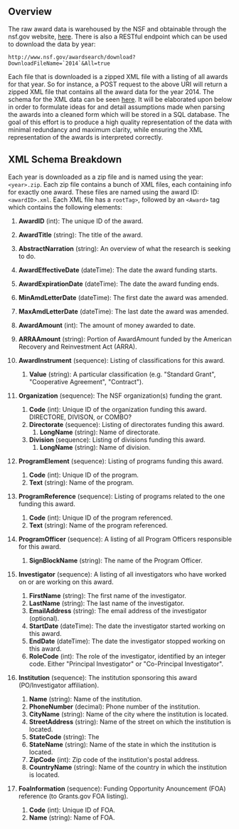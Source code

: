 ## Overview

The raw award data is warehoused by the NSF and obtainable through the nsf.gov website,
[here](http://www.nsf.gov/awardsearch/download.jsp). There is also a RESTful endpoint which
can be used to download the data by year:

    http://www.nsf.gov/awardsearch/download?DownloadFileName=`2014`&All=true

Each file that is downloaded is a zipped XML file with a listing of all awards for that year.
So for instance, a POST request to the above URI will return a zipped XML file that contains
all the award data for the year 2014. The schema for the XML data can be seen
[here](http://www.nsf.gov/awardsearch/resources/Award.xsd). It will be elaborated upon below
in order to formulate ideas for and detail assumptions made when parsing the awards into a
cleaned form which will be stored in a SQL database. The goal of this effort is to produce a
high quality representation of the data with minimal redundancy and maximum clarity, while
ensuring the XML representation of the awards is interpreted correctly.

## XML Schema Breakdown

Each year is downloaded as a zip file and is named using the year: `<year>.zip`.
Each zip file contains a bunch of XML files, each containing info for exactly one
award. These files are named using the award ID: `<awardID>.xml`. Each XML file has
a `rootTag>`, followed by an `<Award>` tag which contains the following elements:

1.  **AwardID** (int): The unique ID of the award.

2.  **AwardTitle** (string): The title of the award.
3.  **AbstractNarration** (string): An overview of what the research is seeking
        to do.

4.  **AwardEffectiveDate** (dateTime): The date the award funding starts.
5.  **AwardExpirationDate** (dateTime): The date the award funding ends.

6.  **MinAmdLetterDate** (dateTime): The first date the award was amended.
7.  **MaxAmdLetterDate** (dateTime): The last date the award was amended.

8.  **AwardAmount** (int): The amount of money awarded to date.
9.  **ARRAAmount** (string): Portion of AwardAmount funded by the American
        Recovery and Reinvestment Act (ARRA).

10. **AwardInstrument** (sequence): Listing of classifications for this award.
    1.  **Value** (string): A particular classification (e.g. "Standard Grant",
        "Cooperative Agreement", "Contract").

11. **Organization** (sequence): The NSF organization(s) funding the grant.
    1.  **Code** (int): Unique ID of the organization funding this award.
            DIRECTORE, DIVISON, or COMBO?
    2.  **Directorate** (sequence): Listing of directorates funding this award.
        1.  **LongName** (string): Name of directorate.
    3.  **Division** (sequence): Listing of divisions funding this award.
        1.  **LongName** (string): Name of division.

12. **ProgramElement** (sequence): Listing of programs funding this award.
    1.  **Code** (int): Unique ID of the program.
    2.  **Text** (string): Name of the program.

13. **ProgramReference** (sequence): Listing of programs related to the one funding this award.
    1.  **Code** (int): Unique ID of the program referenced.
    2.  **Text** (string): Name of the program referenced.

14. **ProgramOfficer** (sequence): A listing of all Program Officers responsible for this award.
    1.  **SignBlockName** (string): The name of the Program Officer.

15. **Investigator** (sequence): A listing of all investigators who have worked on or are working on this award.
    1.  **FirstName** (string): The first name of the investigator.
    2.  **LastName** (string): The last name of the investigator.
    3.  **EmailAddress** (string): The email address of the investigator (optional).
    4.  **StartDate** (dateTime): The date the investigator started working on this award.
    5.  **EndDate** (dateTime): The date the investigator stopped working on this award.
    6.  **RoleCode** (int): The role of the investigator, identified by an integer code.
            Either "Principal Investigator" or "Co-Principal Investigator".

16. **Institution** (sequence): The institution sponsoring this award (PO/Investigator affiliation).
    1.  **Name** (string): Name of the institution.
    2.  **PhoneNumber** (decimal): Phone number of the institution.
    3.  **CityName** (string): Name of the city where the institution is located.
    4.  **StreetAddress** (string): Name of the street on which the institution is located.
    5.  **StateCode** (string): The
    6.  **StateName** (string): Name of the state in which the institution is located.
    7.  **ZipCode** (int): Zip code of the institution's postal address.
    8.  **CountryName** (string): Name of the country in which the institution is located.

17. **FoaInformation** (sequence): Funding Opportunity Anouncement (FOA) reference (to Grants.gov FOA listing).
    1.  **Code** (int): Unique ID of FOA.
    2.  **Name** (string): Name of FOA.
